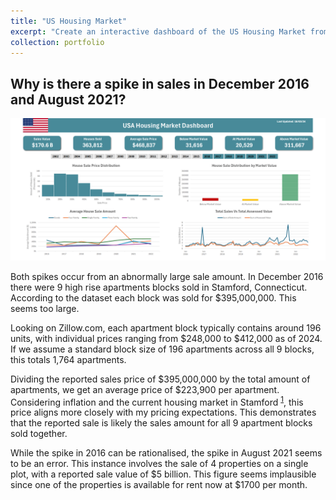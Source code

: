 ```yaml
---
title: "US Housing Market"
excerpt: "Create an interactive dashboard of the US Housing Market from 2002 to 2022. I then analyse two large spikes in sales in 2016 and 2021.<br/><center><img src='https://github.com/SJackson123/SJackson.github.io/blob/master/images/us_housing/us_housing_4.png?raw=true' width='480px'></center>"
collection: portfolio
---
```


## Why is there a spike in sales in December 2016 and August 2021?

<p align="center">
  <img src="https://github.com/SJackson123/SJackson.github.io/blob/master/images/us_housing/us_housing_3.png?raw=true?raw=true"
 alt="EU Trend Over Time" width="640px"/>
</p>

Both spikes occur from an abnormally large sale amount. In December 2016 there were 9 high rise apartments blocks sold in Stamford, Connecticut. According to the dataset each block was sold for $395,000,000. This seems too large. 

Looking on Zillow.com, each apartment block typically contains around 196 units, with individual prices ranging from $248,000 to $412,000 as of 2024. If we assume a standard block size of 196 apartments across all 9 blocks, this totals 1,764 apartments.

Dividing the reported sales price of $395,000,000 by the total amount of apartments, we get an average price of $223,900 per apartment. Considering inflation and the current housing market in Stamford <sup>[1]</sup>, this price aligns more closely with my pricing expectations. This demonstrates that the reported sale is likely the sales amount for all 9 apartment blocks sold together.

While the spike in 2016 can be rationalised, the spike in August 2021 seems to be an error. This instance involves the sale of 4 properties on a single plot, with a reported sale value of $5 billion. This figure seems implausible since one of the properties is available for rent now at $1700 per month.

[1]: https://www.redfin.com/city/18605/CT/Stamford/housing-market